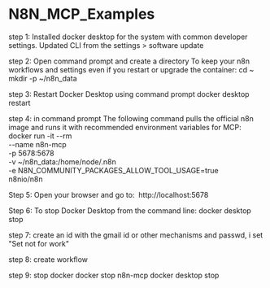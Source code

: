 # N8N_MCP_Examples

step 1:
Installed docker desktop for the system with common developer settings. Updated CLI from the settings > software update

step 2: Open command prompt and create a directory To keep your n8n workflows and settings even if you restart or upgrade the container:
cd ~
mkdir -p ~/n8n_data

step 3: Restart Docker Desktop using command prompt
docker desktop restart

step 4: in command prompt The following command pulls the official n8n image and runs it with recommended environment variables for MCP:
docker run -it --rm \
  --name n8n-mcp \
  -p 5678:5678 \
  -v ~/n8n_data:/home/node/.n8n \
  -e N8N_COMMUNITY_PACKAGES_ALLOW_TOOL_USAGE=true \
  n8nio/n8n

  Step 5: Open your browser and go to: 
  http://localhost:5678

  Step 6: To stop Docker Desktop from the command line:
  docker desktop stop

  step 7: create an id with the gmail id or other mechanisms and passwd, i set "Set not for work"

  step 8: create workflow

  step 9: stop docker
  docker stop n8n-mcp
  docker desktop stop
  
